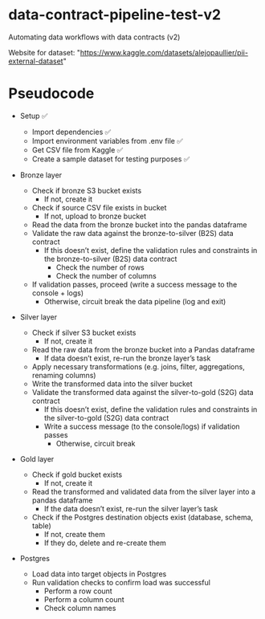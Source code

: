 # data-contract-pipeline-test-v2
Automating data workflows with data contracts (v2)




Website for dataset: "https://www.kaggle.com/datasets/alejopaullier/pii-external-dataset"




# Pseudocode

- Setup ✅ 
    - Import dependencies ✅ 
    - Import environment variables from .env file ✅
    - Get CSV file from Kaggle ✅ 
    - Create a sample dataset for testing purposes ✅ 


- Bronze layer
    - Check if bronze S3 bucket exists
        - If not, create it
    - Check if source CSV file exists in bucket
        - If not, upload to bronze bucket
    - Read the data from the bronze bucket into the pandas dataframe
    - Validate the raw data against the bronze-to-silver (B2S) data contract
        - If this doesn’t exist, define the validation rules and constraints in the bronze-to-silver (B2S) data contract
            - Check the number of rows
            - Check the number of columns
    - If validation passes, proceed (write a success message to the console + logs)
        - Otherwise, circuit break the data pipeline (log and exit)

- Silver layer
    - Check if silver S3 bucket exists
        - If not, create it
    - Read the raw data from the bronze bucket into a Pandas dataframe
        - If data doesn’t exist, re-run the bronze layer’s task
    - Apply necessary transformations (e.g. joins, filter, aggregations, renaming columns)
    - Write the transformed data into the silver bucket
    - Validate the transformed data against the silver-to-gold (S2G) data contract
        - If this doesn’t exist, define the validation rules and constraints in the silver-to-gold (S2G) data contract
        - Write a success message (to the console/logs) if validation passes
            - Otherwise, circuit break

- Gold layer
    - Check if gold bucket exists
        - If not, create it
    - Read the transformed and validated data from the silver layer into a pandas dataframe
        - If the data doesn’t exist, re-run the silver layer’s task
    - Check if the Postgres destination objects exist (database, schema, table)
        - If not, create them
        - If they do, delete and re-create them

- Postgres
    - Load data into target objects in Postgres
    - Run validation checks to confirm load was successful
        - Perform a row count
        - Perform a column count
        - Check column names
